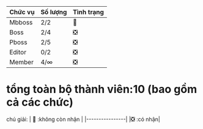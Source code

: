 | Chức vụ 	| Số lượng  	| Tình trạng  	|
|---------	|-----------	|---	|
| Mbboss  	|    2/2       	|   :no_entry_sign:	|
| Boss    	|      2/4     	|   :negative_squared_cross_mark:	|
| Pboss 	   |       2/5    	|   	:negative_squared_cross_mark:
| Editor  	|      0/2     	|   :negative_squared_cross_mark:	|
| Member  	|       4/∞  	|   :negative_squared_cross_mark:	|


# tổng toàn bộ thành viên:10 (bao gồm cả các chức)  
 chú giải:
 | :no_entry_sign: :không còn nhận |
 |----------------|
 |:negative_squared_cross_mark:	:có nhận|

